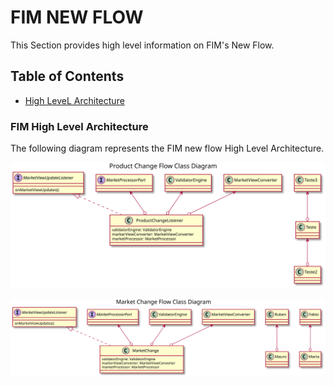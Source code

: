 # FIM NEW FLOW

This Section provides high level information on FIM's New Flow.

## Table of Contents
- [High LeveL Architecture](#highLevelArchitecture)


### FIM High Level Architecture  <a name="highLevelArchitecture"></a>
The following diagram represents the FIM new flow High Level Architecture.

![High Level Architecture](docs/media/productchange.svg)

![Diagrama Novo](docs/media/marketChange.svg)


